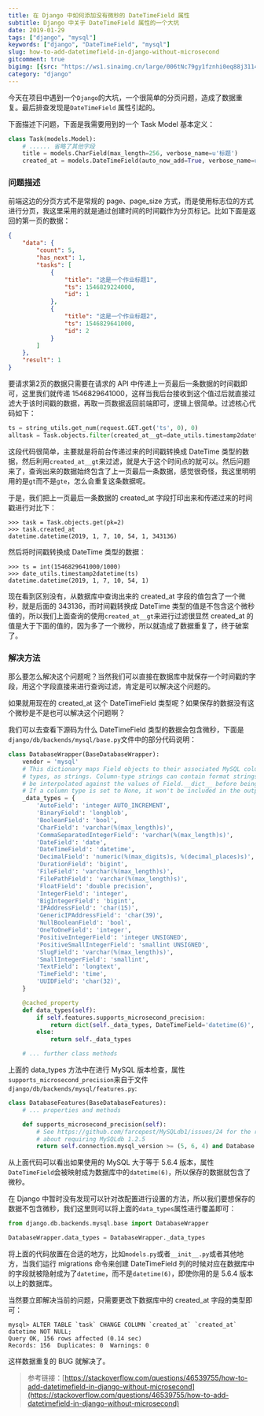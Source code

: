 ```yaml
---
title: 在 Django 中如何添加没有微秒的 DateTimeField 属性
subtitle: Django 中关于 DateTimeField 属性的一个大坑
date: 2019-01-29
tags: ["django", "mysql"]
keywords: ["django", "DateTimeField", "mysql"]
slug: how-to-add-datetimefield-in-django-without-microsecond
gitcomment: true
bigimg: [{src: "https://ws1.sinaimg.cn/large/006tNc79gy1fznhi0eq88j31140rtjw0.jpg", desc: "C H A O S"}]
category: "django"
---
```


今天在项目中遇到一个`Django`的大坑，一个很简单的分页问题，造成了数据重复。最后排查发现是`DateTimeField` 属性引起的。

下面描述下问题，下面是我需要用到的一个 Task Model 基本定义：
```python
class Task(models.Model):
    # ...... 省略了其他字段
    title = models.CharField(max_length=256, verbose_name=u'标题')
    created_at = models.DateTimeField(auto_now_add=True, verbose_name=u'创建时间')
```

<!--more-->

### 问题描述

前端这边的分页方式不是常规的 page、page_size 方式，而是使用标志位的方式进行分页，我这里采用的就是通过创建时间的时间戳作为分页标记。比如下面是返回的第一页的数据：
```json
{
    "data": {
        "count": 5,
        "has_next": 1,
        "tasks": [
            {
                "title": "这是一个作业标题1",
                "ts": 1546829224000,
                "id": 1
            },
            {
                "title": "这是一个作业标题2",
                "ts": 1546829641000,
                "id": 2
            }
        ]
    },
    "result": 1
}
```

要请求第2页的数据只需要在请求的 API 中传递上一页最后一条数据的时间戳即可，这里我们就传递 1546829641000，这样当我后台接收到这个值过后就直接过滤大于该时间戳的数据，再取一页数据返回前端即可，逻辑上很简单。过滤核心代码如下：
```python
ts = string_utils.get_num(request.GET.get('ts', 0), 0)
alltask = Task.objects.filter(created_at__gt=date_utils.timestamp2datetime(ts))
```

这段代码很简单，主要就是将前台传递过来的时间戳转换成 DateTime 类型的数据，然后利用`created_at__gt`来过滤，就是大于这个时间点的就可以。然后问题来了，查询出来的数据始终包含了上一页最后一条数据，感觉很奇怪，我这里明明用的是`gt`而不是`gte`，怎么会重复这条数据呢。

于是，我们把上一页最后一条数据的 created_at 字段打印出来和传递过来的时间戳进行对比下：
```shell
>>> task = Task.objects.get(pk=2)
>>> task.created_at
datetime.datetime(2019, 1, 7, 10, 54, 1, 343136)
```

然后将时间戳转换成 DateTime 类型的数据：
```shell
>>> ts = int(1546829641000/1000)
>>> date_utils.timestamp2datetime(ts)
datetime.datetime(2019, 1, 7, 10, 54, 1)
```

现在看到区别没有，从数据库中查询出来的 created_at 字段的值包含了一个微秒，就是后面的 343136，而时间戳转换成 DateTime 类型的值是不包含这个微秒值的，所以我们上面查询的使用`created_at__gt`来进行过滤很显然 created_at 的值是大于下面的值的，因为多了一个微秒，所以就造成了数据重复了，终于破案了。


### 解决方法
那么要怎么解决这个问题呢？当然我们可以直接在数据库中就保存一个时间戳的字段，用这个字段直接来进行查询过滤，肯定是可以解决这个问题的。

如果就用现在的 created_at 这个 DateTimeField 类型呢？如果保存的数据没有这个微秒是不是也可以解决这个问题啊？

我们可以去查看下源码为什么 DateTimeField 类型的数据会包含微秒，下面是`django/db/backends/mysql/base.py`文件中的部分代码说明：
```python
class DatabaseWrapper(BaseDatabaseWrapper):
    vendor = 'mysql'
    # This dictionary maps Field objects to their associated MySQL column
    # types, as strings. Column-type strings can contain format strings; they'll
    # be interpolated against the values of Field.__dict__ before being output.
    # If a column type is set to None, it won't be included in the output.
    _data_types = {
        'AutoField': 'integer AUTO_INCREMENT',
        'BinaryField': 'longblob',
        'BooleanField': 'bool',
        'CharField': 'varchar(%(max_length)s)',
        'CommaSeparatedIntegerField': 'varchar(%(max_length)s)',
        'DateField': 'date',
        'DateTimeField': 'datetime',
        'DecimalField': 'numeric(%(max_digits)s, %(decimal_places)s)',
        'DurationField': 'bigint',
        'FileField': 'varchar(%(max_length)s)',
        'FilePathField': 'varchar(%(max_length)s)',
        'FloatField': 'double precision',
        'IntegerField': 'integer',
        'BigIntegerField': 'bigint',
        'IPAddressField': 'char(15)',
        'GenericIPAddressField': 'char(39)',
        'NullBooleanField': 'bool',
        'OneToOneField': 'integer',
        'PositiveIntegerField': 'integer UNSIGNED',
        'PositiveSmallIntegerField': 'smallint UNSIGNED',
        'SlugField': 'varchar(%(max_length)s)',
        'SmallIntegerField': 'smallint',
        'TextField': 'longtext',
        'TimeField': 'time',
        'UUIDField': 'char(32)',
    }

    @cached_property
    def data_types(self):
        if self.features.supports_microsecond_precision:
            return dict(self._data_types, DateTimeField='datetime(6)', TimeField='time(6)')
        else:
            return self._data_types

    # ... further class methods
```

上面的 data_types 方法中在进行 MySQL 版本检查，属性`supports_microsecond_precision`来自于文件`django/db/backends/mysql/features.py`:
```python
class DatabaseFeatures(BaseDatabaseFeatures):
    # ... properties and methods

    def supports_microsecond_precision(self):
        # See https://github.com/farcepest/MySQLdb1/issues/24 for the reason
        # about requiring MySQLdb 1.2.5
        return self.connection.mysql_version >= (5, 6, 4) and Database.version_info >= (1, 2, 5)
```

从上面代码可以看出如果使用的 MySQL 大于等于 5.6.4 版本，属性`DateTimeField`会被映射成为数据库中的`datetime(6)`，所以保存的数据就包含了微秒。

在 Django 中暂时没有发现可以针对改配置进行设置的方法，所以我们要想保存的数据不包含微秒，我们这里则可以将上面的`data_types`属性进行覆盖即可：
```python
from django.db.backends.mysql.base import DatabaseWrapper

DatabaseWrapper.data_types = DatabaseWrapper._data_types
```

将上面的代码放置在合适的地方，比如`models.py`或者`__init__.py`或者其他地方，当我们运行 migrations 命令来创建 DateTimeField 列的时候对应在数据库中的字段就被隐射成为了`datetime`，而不是`datetime(6)`，即使你用的是 5.6.4 版本以上的数据库。

当然要立即解决当前的问题，只需要更改下数据库中的 created_at 字段的类型即可：
```shell
mysql> ALTER TABLE `task` CHANGE COLUMN `created_at` `created_at` datetime NOT NULL;
Query OK, 156 rows affected (0.14 sec)
Records: 156  Duplicates: 0  Warnings: 0
```

这样数据重复的 BUG 就解决了。

> 参考链接：[https://stackoverflow.com/questions/46539755/how-to-add-datetimefield-in-django-without-microsecond](https://stackoverflow.com/questions/46539755/how-to-add-datetimefield-in-django-without-microsecond)


